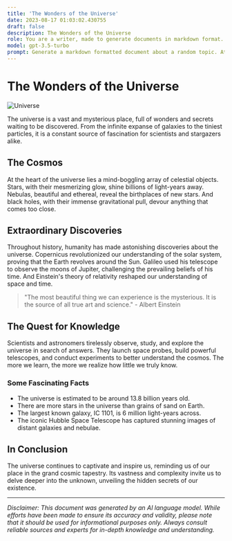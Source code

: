 ```yaml
---
title: 'The Wonders of the Universe'
date: 2023-08-17 01:03:02.430755
draft: false
description: The Wonders of the Universe
role: You are a writer, made to generate documents in markdown format. It is very important that all of the documents you generate are in valid markdown format.
model: gpt-3.5-turbo
prompt: Generate a markdown formatted document about a random topic. At the bottom, include a disclaimer explaining that the document was generated by you. The first line of the document should be the title. Make sure that the entire document is in proper markdown format, using a mix of various tags to make the document visually appealing.
---
```


# The Wonders of the Universe

![Universe](https://images.unsplash.com/photo-1523447895794-2a436757c942?ixlib=rb-1.2.1&auto=format&fit=crop&w=1950&q=80)

The universe is a vast and mysterious place, full of wonders and secrets waiting to be discovered. From the infinite expanse of galaxies to the tiniest particles, it is a constant source of fascination for scientists and stargazers alike.

## The Cosmos

At the heart of the universe lies a mind-boggling array of celestial objects. Stars, with their mesmerizing glow, shine billions of light-years away. Nebulas, beautiful and ethereal, reveal the birthplaces of new stars. And black holes, with their immense gravitational pull, devour anything that comes too close.

## Extraordinary Discoveries

Throughout history, humanity has made astonishing discoveries about the universe. Copernicus revolutionized our understanding of the solar system, proving that the Earth revolves around the Sun. Galileo used his telescope to observe the moons of Jupiter, challenging the prevailing beliefs of his time. And Einstein's theory of relativity reshaped our understanding of space and time.

> "The most beautiful thing we can experience is the mysterious. It is the source of all true art and science." - Albert Einstein

## The Quest for Knowledge

Scientists and astronomers tirelessly observe, study, and explore the universe in search of answers. They launch space probes, build powerful telescopes, and conduct experiments to better understand the cosmos. The more we learn, the more we realize how little we truly know.

### Some Fascinating Facts

- The universe is estimated to be around 13.8 billion years old.
- There are more stars in the universe than grains of sand on Earth.
- The largest known galaxy, IC 1101, is 6 million light-years across.
- The iconic Hubble Space Telescope has captured stunning images of distant galaxies and nebulae.

## In Conclusion

The universe continues to captivate and inspire us, reminding us of our place in the grand cosmic tapestry. Its vastness and complexity invite us to delve deeper into the unknown, unveiling the hidden secrets of our existence.

---

*Disclaimer: This document was generated by an AI language model. While efforts have been made to ensure its accuracy and validity, please note that it should be used for informational purposes only. Always consult reliable sources and experts for in-depth knowledge and understanding.*